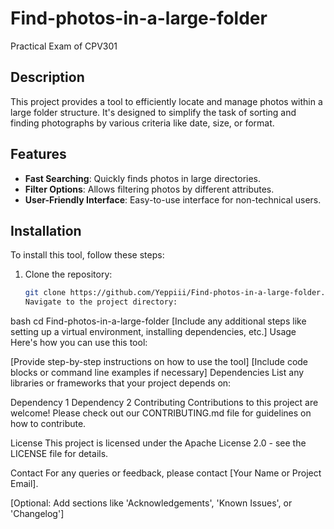 # Find-photos-in-a-large-folder
Practical Exam of CPV301
## Description
This project provides a tool to efficiently locate and manage photos within a large folder structure. It's designed to simplify the task of sorting and finding photographs by various criteria like date, size, or format.

## Features
- **Fast Searching**: Quickly finds photos in large directories.
- **Filter Options**: Allows filtering photos by different attributes.
- **User-Friendly Interface**: Easy-to-use interface for non-technical users.

## Installation
To install this tool, follow these steps:
1. Clone the repository:
   ```bash
   git clone https://github.com/Yeppiii/Find-photos-in-a-large-folder.git
   Navigate to the project directory:
bash
cd Find-photos-in-a-large-folder
[Include any additional steps like setting up a virtual environment, installing dependencies, etc.]
Usage
Here's how you can use this tool:

[Provide step-by-step instructions on how to use the tool]
[Include code blocks or command line examples if necessary]
Dependencies
List any libraries or frameworks that your project depends on:

Dependency 1
Dependency 2
Contributing
Contributions to this project are welcome! Please check out our CONTRIBUTING.md file for guidelines on how to contribute.

License
This project is licensed under the Apache License 2.0 - see the LICENSE file for details.

Contact
For any queries or feedback, please contact [Your Name or Project Email].

[Optional: Add sections like 'Acknowledgements', 'Known Issues', or 'Changelog']
